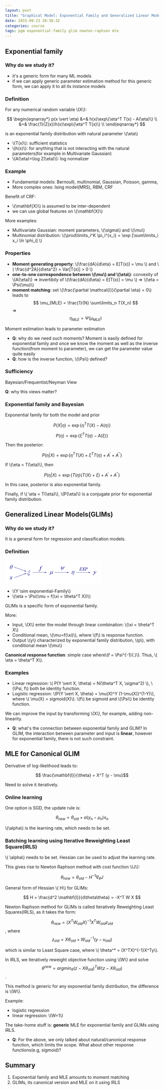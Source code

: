 ```yaml
---
layout: post
title: "Graphical Model: Exponential Family and Generalized Linear Models"
date: 2015-09-23 20:38:32
categories: course
tags: pgm exponential-family glim newton-raphson mle
---
```


## Exponential family

### Why do we study it?

- it's a generic form for many ML models
- if we can apply generic parameter estimation method for this generic form, we can apply it to all its instance models

### Definition

For any numerical random variable \\(X\\):

$$
\begin{eqnarray*}
p(x \vert \eta)
&=&
h(x)\exp\{\eta^T T(x) - A(\eta)\} \\
&=&
\frac{1}{Z(x)}h(x)\exp\{\eta^T T(x)\} \\
\end{eqnarray*}
$$

is an exponential family distribution with natural parameter \\(\eta\\)

- \\(T(x)\\): sufficient statistics
- \\(h(x)\\): for anything that is not interacting with the natural parameters(for example in Multivariate Gaussian)
- \\(A(\eta)=\log Z(\eta)\\): log normalizer

### Example

- Fundamental models: Bernoulli, multinomial, Gaussian, Poisson, gamma,
- More complex ones: Ising model(MRS), RBM, CRF

Benefit of CRF:

- \\(\mathbf{X}\\) is assumed to be inter-dependent
- we can use global features on \\(\mathbf{X}\\)

More examples:

- Multivariate Gaussian: moment parameters, \\(\sigma\\) and \\(\mu\\)
- Multinomial distribution: \\(\prod\limits_i^K \pi_i^{x_i} = \exp [\sum\limits_i x_i \ln \phi_i] \\)

### Properties

- **Moment generating property**: \\(\frac{dA}{d\eta} = E[T(x)] = \mu \\) and \\( \frac{d^2A}{d\eta^2} = Var[T(x)] > 0 \\)
- **one-to-one correspondence between \\(\mu\\) and \\(\eta\\)**: convexity of \\(A(\eta)\\)  => invertibily of \\(\frac{dA}{d\eta} = E[T(x)] = \mu \\) => \\(\eta = \Psi(\mu)\\)
- **moment matching**: set \\(\frac{\partial \mathcal{l}}{\partial \eta} = 0\\) leads to $$ \mu_{MLE} = \frac{1}{N} \sum\limits_n T(X_n) $$ => $$ \eta_{MLE} = \Psi(\mu_{MLE}) $$

Moment estimation leads to parameter estimation


- **Q**: why do we need such moments?
   Moment is easily defined for exponential family and once we know the moment as well as the inverse function(from moment to parameter), we can get the parameter value quite easily
- **Q**: how is the inverse function, \\(\Psi\\) defined?

### Sufficiency

Bayesian/Frequentist/Neyman View

**Q**: why this views matter?

### Exponential family and Bayesian

Exponential family for both the model and prior

$$ P(X \vert \eta) = \exp \{\eta^T T(X) - A(\eta)\}$$

$$ P( \eta) = \exp \{\xi^T T(\eta) - A(\xi)\}$$

Then the posterior:

$$ P(\eta \vert X) = \exp \{\eta^T T(X) + \xi^T T(\eta) + A^{'} + A^{''}\}$$

If \\(\eta = T(\eta)\\), then

$$ P(\eta \vert X) = \exp \{T(\eta)(T(X) + \xi) + A^{'} + A^{''}\} $$

In this case, posterior is also exponential family.

Finally, if \\( \eta = T(\eta)\\),  \\(P(\eta)\\) is a conjugate prior for exponential family distribution.

## Generalized Linear Models(GLIMs)

### Why do we study it?

It is a general form for regression and classification models.

### Definition

![GLIMs framework](/assets/images/pgm/glims-framework.png)

- \\(Y \sim exponential-Family\\)
- \\(\eta = \Psi(\mu = f(\xi = \theta^T X))\\)

GLIMs is a specific form of exponential family.

More:

- Input, \\(X\\) enter the model through linear combination: \\(\xi = \theta^T X\\)
- Conditional mean, \\(\mu=f(\xi)\\), where \\(f\\) is response function.
- Output \\(y\\) characterized by exponential family distribution, \\(p\\), with conditional mean \\(\mu\\)

**Canonical response function**: simple case where\\(f = \Psi^{-1}(.)\\). Thus, \\( \eta = \theta^T X\\).

### Examples

- Linear regression: \\( P(Y \vert X, \theta) = N(\theta^T X, \sigma^2) \\), \\(\Psi, f\\) both be identity function.
- Logistic regression: \\(P(Y \vert X, \theta) = \mu(X)^Y (1-\mu(X))^(1-Y)\\), where \\( \mu(X) = sigmoid(X)\\). \\(f\\) be sigmoid and \\(\Psi\\) be identity function.


We can improve the input by transforming \\(X\\), for example, adding non-linearity.

- **Q**: what's the connection between exponential family and GLIM?
  In GLIM, the interaction between parameter and input is **linear**, however for exponential family, there is not such constraint.

## MLE for Canonical GLIM 

Derivative of log-likelihood leads to:

$$ \frac{\mathbf{l}}{\theta} = X^T (y - \mu)$$

Need to solve it iteratively.


### Online learning

One option is SGD, the update rule is:

$$ \theta_{new} = \theta_{old} + \alpha (y_n - \mu_n)x_n $$

\\(\alpha\\) is the learning rate, which needs to be set.

### Batching learning using Iterative Reweighting Least Square(IRLS)

\\( \alpha\\) needs to be set. Hessian can be used to adjust the learning rate.

This gives rise to Newton Raphson method with cost function \\(J\\):

$$ \theta_{new} = \theta_{old} - H^{-1} \nabla_{\theta} J$$

General form of Hessian \\( H\\) for GLIMs:

$$ H = \frac{d^2 \mathbf{l}}{d\theta\theta} = -X^T W X $$

Newton Raphson method for GLIMs is called Iteratively Reweighting Least Squares(IRLS), as it takes the form:

$$ \theta_{new} = (X^TW_{old}X)^{-1}X^TW_{old}z_{old}$$, where $$ z_{old} = X \theta_{old} + W_{old}^{-1}(y-u_{old})$$


which is similar to Least Square case, where \\( \theta^* = (X^TX)^{-1}X^Ty\\).

In IRLS, we iteratively reweight objective function using \\(W\\) and solve $$ \theta^{new} = argmin_{\theta} (z - X\theta_{old})^T W (z - X\theta_{old}) $$.

This method is generic for any exponential family distribution, the difference is \\(W\\).

Example:

- logistic regression
- linear regression: \\(W=1\\)

The take-home stuff is: **generic** MLE for exponential family and GLIMs using IRLS.


- **Q**: For the above, we only talked about natural/canonical response function, which limits the scope. What about other response functions(e.g, sigmoid)?

## Summary

1. Exponential family and MLE amounts to moment matching
2. GLIMs, its canonical version and MLE on it using IRLS 

